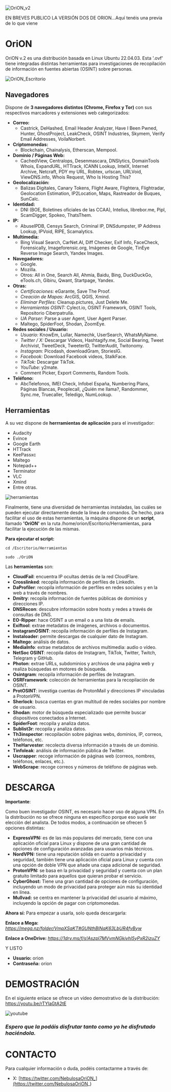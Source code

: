 
![OriON_v2](https://github.com/Cl4r4-5/OriON/assets/127757371/782771b5-93e9-417b-ae60-ca1dc564244f)

EN BREVES PUBLICO LA VERSIÓN DOS DE ORION...Aquí tenéis una previa de lo que viene

# **OriON**

OriON v.2 es una distribución basada en Linux Ubuntu 22.04.03. Esta '.ovf' tiene integradas distintas herramientas para investigaciones de recopilación de información en fuentes abiertas (OSINT) sobre personas.

![OriON_Escritorio](https://github.com/Cl4r4-5/OriON/assets/127757371/ff7b7583-c159-41eb-a30d-d9dc7366a942)



## Navegadores

Dispone de **3 navegadores distintos (Chrome, Firefox y Tor)** con sus respectivos marcadores y extensiones web categorizados: 
- **Correo:**
	- Castrick, DeHashed, Email Header Analyzer, Have I Been Pwned, Hunter, GhostProject, LeakCheck, OSINT Industries, Skymem, Verify Email Addresses, VoilaNorbert.
- **Criptomonedas:**
	- Blockchain, Chainalysis, Etherscan, Mempool.
- **Dominio / Páginas Web:**
	- CachedView, Centralops, Desenmascara, DNSlytics, DomainTools Whois, ExpandURL, HTTrack, ICANN Lookup, IntelX, Internet Archive, Netcraft, PDY my URL, Robtex, urlscan, URLVoid, ViewDNS.info, Whois Request, Who Is Hosting This?
- **Geolocalización:**
	- Balizas Digitales, Canary Tokens, Flight Aware, Flightera, Flightradar, Geolocation Estimation, IP2Location, Maps, Rastreador de Buques, SunCalc.
- **Identidad:**
	- DNI (BOE, Boletines oficiales de las CCAA), Intelius, librebor.me, Pipl, ScamDigger, Spokeo, ThatsThem.
- **IP:**
	- AbuseIPDB, Censys Search, Criminal IP, DNSdumpster, IP Address Lookup, IPVoid, RIPE, Scamalytics.
- **Multimedia:**
	- Bing Visual Search, CarNet.AI, Diff Checker, Exif Info, FaceCheck, Forensically, Imageforensic.org, Imágenes de Google, TinEye Reverse Image Search, Yandex Images.
- **Navegadores:**
  	- Google.
  	- Mozilla. 
  	- Otros: All in One, Search All, Ahmia, Baidu, Bing, DuckDuckGo, eTools.ch, Gibiru, Qwant, Startpage, Yandex.
- **Otras:**
	-  *Certificaciones:* eGarante, Save The Proof.
 	-  *Creación de Mapas:* ArcGIS, QGIS, Xmind.
  	-  *Eliminar Perfiles:* Cleanup.pictures, Just Delete Me.
  	-  *Herramientas OSINT:* Cylect.io, OSINT Framework, OSINT Tools, Repositorio Ciberpatrulla.
  	-  *UA Parser:* Parse a user Agent, User Agent Parser.
  	-  Maltego, SpiderFoot, Shodan, ZoomEye. 
- **Redes sociales / Usuario:**
	- *Usuario:* KnowEm, Lullar, Namechk, UserSearch, WhatsMyName.
 	- *Twitter / X:* Descargar Videos, Hashtagify.me, Social Bearing, Tweet Archivist, TweetDeck, TweeterID, TwitterAudit, Twitonomy. 
  	- *Instagram:* Picodash, downloadGram, StoriesIG.
  	- *Facebook:* Download Facebook videos, StalkFace.
  	- *TikTok:* Descargar TikTok.
  	- *YouTube:* y2mate.
  	- Comment Picker, Export Comments, Random Tools.
- **Teléfono:**
	- AbcTelefonos, IMEI Check, Infobel España, Numbering Plans, Páginas Blancas, Peoplecall, ¿Quién me llama?, Randommer, Sync.me, Truecaller, Teledigo, NumLookup.


## Herramientas

A su vez dispone de **herrramientas de aplicación** para el investigador: 
- Audacity
- Evince
- Google Earth
- HTTrack
- KeePassxc
- Maltego
- Notepad++
- Terminator
- VLC
- Xmind
- Entre otras.

![herramientas](https://user-images.githubusercontent.com/127757371/230437330-abdbce8c-4d81-420b-9efb-48870c82d6eb.png)

Finalmente, tiene una diversidad de herramientas instaladas, las cuáles se pueden ejecutar directamente desde la línea de comandos.
De hecho, para facilitar el uso de estas herramientas, la máquina dispone de un **script**, llamado **'OriON'** en la ruta /home/orion/Escritorio/Herramientas, para facilitar la ejecución de las mismas.

**Para ejecutar el script:**

```cd /Escritorio/Herramientas```

```sudo ./OriON```



Las **herramientas** son:
- **CloudFail**: encuentra IP ocultas detrás de la red CloudFlare.
- **Crosslinked**: recopila información de perfiles de LinkedIn.
- **DaProfiler**: recopila información de perfiles en redes sociales y en la web a través de nombres.
- **Dmitry**: recopila información de fuentes públicas de dominios y direcciones IP.
- **DNSRecon**: descubre información sobre hosts y redes a través de consultas de DNS.
- **EO-Ripper**: hace OSINT a un email o a una lista de emails.
- **Exiftool**: extrae metadatos de imágenes, archivos o documentos.
- **InstagramOSINT**: recopila información de perfiles de Instagram.
- **Instaloader**: permite descargas de cualquier dato de Instagram.
- **Maltego**: análisis de datos.
- **MediaInfo**: extrae metadatos de archivos multimedia: audio o vídeo.
- **NetSoc OSINT**: recopila datos de Instagram, TikTok, Twitter, Twitch, Telegram y GitHub.
- **Photon**: extrae URLs, subdominios y archivos de una página web y realiza búsquedas en motores de búsqueda.
- **Osintgram**: recopila información de perfiles de Instagram.
- **OSRFramework**: colección de herramientas para la recopilación de OSINT.
- **ProtOSINT**: investiga cuentas de ProtonMail y direcciones IP vinculadas a ProtonVPN.
- **Sherlock**: busca cuentas en gran multitud de redes sociales por nombre de usuario.
- **Shodan**: motor de búsqueda especializado que permite buscar dispositivos conectados a Internet.
- **SpiderFoot**: recopila y analiza datos.
- **Sublist3r**: recopila y analiza datos.
- **Th3inspector**: recopilación sobre páginas webs, dominios, IP, correos, teléfonos, etc.
- **TheHarvester**: recolecta diversa información a través de un dominio.
- **Tinfoleak**: análisis de información pública de Twitter.
- **Uscrapper**: recoge información de páginas web (correos, nombres, teléfonos, enlaces, etc.).
- **WebScrape**: recoge correos y números de teléfono de páginas web.
	   

# DESCARGA

**Importante**:

Como buen investigador OSINT, es necesario hacer uso de alguna VPN. En la distribución no se ofrece ninguna en específico porque eso suele ser elección del analista. De todos modos, a continuación se ofrecen 5 opciones distintas:

- **ExpressVPN:** es de las más populares del mercado, tiene con una aplicación oficial para Linux y dispone de una gran cantidad de opciones de configuración avanzadas para usuarios más técnicos.
- **NordVPN:** tiene una reputación sólida en cuanto a privacidad y seguridad, también tiene una aplicación oficial para Linux y cuenta con una opción de doble VPN que añade una capa adicional de seguridad.
- **ProtonVPN:** se basa en la privacidad y seguridad y cuenta con un plan gratuito limitado para aquellos que quieran probar el servicio.
- **CyberGhost:** Tiene una gran cantidad de opciones de configuración, incluyendo un modo de privacidad para proteger aún más su identidad en línea.
- **Mullvad:** se centra en mantener la privacidad del usuario al máximo, incluyendo la opción de pagar con criptomonedas.

**Ahora sí:** Para empezar a usarla, solo queda descargarla: 

**Enlace a Mega:** *https://mega.nz/folder/VmpXSaKT#GUNthBlNqK63LbUR4fvByw*

**Enlace a OneDrive:** *https://1drv.ms/f/s!Aszpl7MVvmNGkivhl5yPxR2izuZY*

Y LISTO

- **Usuario:** orion
- **Contraseña:** orion


# DEMOSTRACIÓN

En el siguiente enlace se ofrece un vídeo demostrativo de la distribución:
https://youtu.be/rTYlaGtA2tE

![youtube](https://user-images.githubusercontent.com/127757371/230694424-be998770-8cc3-4b5e-aca3-17bcd337f430.png)


### *Espero que la podáis disfrutar tanto como yo he disfrutado haciéndola.*

# CONTACTO

Para cualquier información o duda, podéis contactarme a través de:
- X: [https://twitter.com/NebulosaOriON_](https://twitter.com/NebulosaOriON_)

